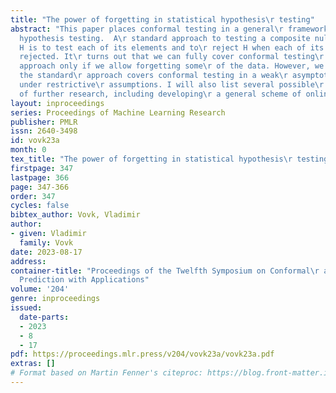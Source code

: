 ```yaml
---
title: "The power of forgetting in statistical hypothesis\r testing"
abstract: "This paper places conformal testing in a general\r framework of statistical
  hypothesis testing.  A\r standard approach to testing a composite null\r hypothesis
  H is to test each of its elements and to\r reject H when each of its elements is
  rejected. It\r turns out that we can fully cover conformal testing\r using this
  approach only if we allow forgetting some\r of the data. However, we will see that
  the standard\r approach covers conformal testing in a weak\r asymptotic sense and
  under restrictive\r assumptions. I will also list several possible\r directions
  of further research, including developing\r a general scheme of online testing."
layout: inproceedings
series: Proceedings of Machine Learning Research
publisher: PMLR
issn: 2640-3498
id: vovk23a
month: 0
tex_title: "The power of forgetting in statistical hypothesis\r testing"
firstpage: 347
lastpage: 366
page: 347-366
order: 347
cycles: false
bibtex_author: Vovk, Vladimir
author:
- given: Vladimir
  family: Vovk
date: 2023-08-17
address:
container-title: "Proceedings of the Twelfth Symposium on Conformal\r and Probabilistic
  Prediction with Applications"
volume: '204'
genre: inproceedings
issued:
  date-parts:
  - 2023
  - 8
  - 17
pdf: https://proceedings.mlr.press/v204/vovk23a/vovk23a.pdf
extras: []
# Format based on Martin Fenner's citeproc: https://blog.front-matter.io/posts/citeproc-yaml-for-bibliographies/
---
```

